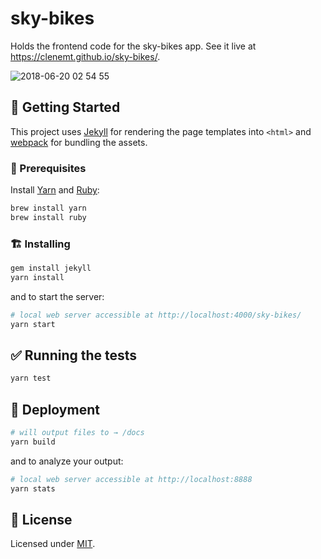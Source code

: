 # sky-bikes

Holds the frontend code for the sky-bikes app. See it live at https://clenemt.github.io/sky-bikes/.

![2018-06-20 02 54 55](https://user-images.githubusercontent.com/447956/41631550-822f1a5a-7435-11e8-93d0-77936c06c43b.gif)

## :tada: Getting Started

This project uses [Jekyll](https://jekyllrb.com/) for rendering the page templates into `<html>` and [webpack](https://webpack.js.org/) for bundling the assets.

### :memo: Prerequisites

Install [Yarn](https://github.com/yarnpkg/yarn) and [Ruby](https://www.ruby-lang.org/en/):

```sh
brew install yarn
brew install ruby
```

### :building_construction: Installing

```sh
gem install jekyll
yarn install
```

and to start the server:

```sh
# local web server accessible at http://localhost:4000/sky-bikes/
yarn start
```

## :white_check_mark: Running the tests

```sh
yarn test
```

## :rocket: Deployment

```sh
# will output files to → /docs
yarn build
```

and to analyze your output:

```sh
# local web server accessible at http://localhost:8888
yarn stats
```

## :page_facing_up: License

Licensed under [MIT](LICENSE.md).
